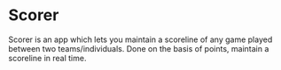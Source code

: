 # Scorer

Scorer is an app which lets you maintain a scoreline of any game played between two teams/individuals. Done on the basis of points, maintain a scoreline 
in real time.
